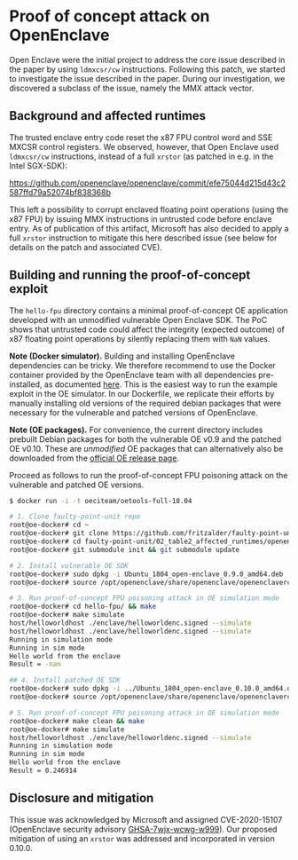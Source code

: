 # Proof of concept attack on OpenEnclave

Open Enclave were the initial project to address the core issue described in the paper by using `ldmxcsr/cw` instructions. Following this patch, we started to investigate the issue described in the paper. During our investigation, we discovered a subclass of the issue, namely the MMX attack vector.

## Background and affected runtimes

The trusted enclave entry code reset the x87 FPU control word and SSE MXCSR control registers. We observed, however, that Open Enclave used `ldmxcsr/cw` instructions, instead of a full `xrstor` (as patched in e.g. in the Intel SGX-SDK):

 <https://github.com/openenclave/openenclave/commit/efe75044d215d43c2587ffd79a52074bf838368b>

This left a possibility to corrupt enclaved floating point operations (using the x87 FPU) by issuing MMX instructions in untrusted code before enclave entry. As of publication of this artifact, Microsoft has also decided to apply a full `xrstor` instruction to mitigate this here described issue (see below for details on the patch and associated CVE).

## Building and running the proof-of-concept exploit

The `hello-fpu` directory contains a minimal proof-of-concept OE application developed with an unmodified vulnerable Open Enclave SDK. The PoC shows that untrusted code could affect the integrity (expected outcome) of x87 floating point operations by silently replacing them with `NaN` values.

**Note (Docker simulator).** Building and installing OpenEnclave dependencies can be tricky. We therefore recommend to use the Docker container provided by the OpenEnclave team with all dependencies pre-installed, as documented [here](https://github.com/openenclave/openenclave/blob/v0.9.0/docs/GettingStartedDocs/Contributors/BuildingInADockerContainer.md). This is the easiest way to run the example exploit in the OE simulator. In our Dockerfile, we replicate their efforts by manually installing old versions of the required debian packages that were necessary for the vulnerable and patched versions of OpenEnclave.

**Note (OE packages).** For convenience, the current directory includes prebuilt Debian packages for both the vulnerable OE v0.9 and the patched OE v0.10. These are _unmodified_ OE packages that can alternatively also be downloaded from the [official OE release page](https://github.com/openenclave/openenclave/releases).

Proceed as follows to run the proof-of-concept FPU poisoning attack on the vulnerable and patched OE versions.

```bash
$ docker run -i -t oeciteam/oetools-full-18.04

# 1. Clone faulty-point-unit repo
root@oe-docker# cd ~
root@oe-docker# git clone https://github.com/fritzalder/faulty-point-unit.git
root@oe-docker# cd faulty-point-unit/02_table2_affected_runtimes/openenclave/
root@oe-docker# git submodule init && git submodule update

# 2. Install vulnerable OE SDK
root@oe-docker# sudo dpkg -i Ubuntu_1804_open-enclave_0.9.0_amd64.deb
root@oe-docker# source /opt/openenclave/share/openenclave/openenclaverc

# 3. Run proof-of-concept FPU poisoning attack in OE simulation mode
root@oe-docker# cd hello-fpu/ && make
root@oe-docker# make simulate
host/helloworldhost ./enclave/helloworldenc.signed --simulate
host/helloworldhost ./enclave/helloworldenc.signed --simulate
Running in simulation mode
Running in sim mode
Hello world from the enclave
Result = -nan

## 4. Install patched OE SDK
root@oe-docker# sudo dpkg -i ../Ubuntu_1804_open-enclave_0.10.0_amd64.deb
root@oe-docker# source /opt/openenclave/share/openenclave/openenclaverc

# 5. Run proof-of-concept FPU poisoning attack in OE simulation mode
root@oe-docker# make clean && make
root@oe-docker# make simulate
host/helloworldhost ./enclave/helloworldenc.signed --simulate
Running in simulation mode
Running in sim mode
Hello world from the enclave
Result = 0.246914
```

## Disclosure and mitigation

This issue was acknowledged by Microsoft and assigned CVE-2020-15107 (OpenEnclave security advisory [GHSA-7wjx-wcwg-w999](https://github.com/openenclave/openenclave/security/advisories/GHSA-7wjx-wcwg-w999)). Our proposed mitigation of using an `xrstor` was addressed and incorporated in version 0.10.0.
